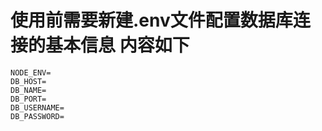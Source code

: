 # 使用前需要新建.env文件配置数据库连接的基本信息 内容如下

    NODE_ENV=
    DB_HOST=
    DB_NAME=
    DB_PORT=
    DB_USERNAME=
    DB_PASSWORD=
